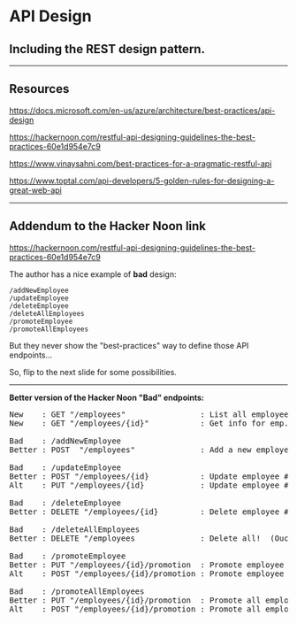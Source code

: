 # API Design
## Including the REST design pattern.

---

## Resources

https://docs.microsoft.com/en-us/azure/architecture/best-practices/api-design

https://hackernoon.com/restful-api-designing-guidelines-the-best-practices-60e1d954e7c9

https://www.vinaysahni.com/best-practices-for-a-pragmatic-restful-api

https://www.toptal.com/api-developers/5-golden-rules-for-designing-a-great-web-api

---

## Addendum to the Hacker Noon link

https://hackernoon.com/restful-api-designing-guidelines-the-best-practices-60e1d954e7c9

The author has a nice example of **bad** design:

    /addNewEmployee
    /updateEmployee
    /deleteEmployee
    /deleteAllEmployees
    /promoteEmployee
    /promoteAllEmployees

But they never show the "best-practices" way to define those API endpoints...

So, flip to the next slide for some possibilities.

---

**Better version of the Hacker Noon "Bad" endpoints:**
<pre>
New    : GET "/employees"                : List all employees.
New    : GET "/employees/{id}"           : Get info for emp. #{id}.

Bad    : /addNewEmployee
Better : POST  "/employees"              : Add a new employee.

Bad    : /updateEmployee
Better : POST "/employees/{id}           : Update employee #{id}
Alt    : PUT "/employees/{id}            : Update employee #{id}

Bad    : /deleteEmployee
Better : DELETE "/employees/{id}         : Delete employee #{id}

Bad    : /deleteAllEmployees
Better : DELETE "/employees              : Delete all!  (Ouch.)

Bad    : /promoteEmployee
Better : PUT "/employees/{id}/promotion  : Promote employee ${id}
Alt    : POST "/employees/{id}/promotion : Promote employee ${id}

Bad    : /promoteAllEmployees
Better : PUT "/employees/{id}/promotion  : Promote all employees
Alt    : POST "/employees/{id}/promotion : Promote all employees
</pre>